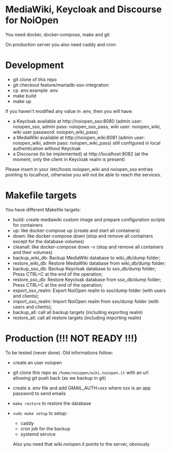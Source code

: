 # MediaWiki, Keycloak and Discourse for NoiOpen

You need docker, docker-compose, make and git 

On production server you also need caddy and cron

# Development

- git clone of this repo
- git checkout feature/mariadb-sso-integration
- cp .env.example .env
- make build
- make up

If you haven't modified any value in .env, then you will have:
- a Keycloak available at http://noiopen_sso:8080 (admin user: noiopen_sso, admin pass: noiopen_sso_pass, wiki user: noiopen_wiki, wiki user password: noiopen_wiki_pass)
- a MediaWiki available at http://noiopen_wiki:8081 (admin user: noiopen_wiki, admin pass: noiopen_wiki_pass) still configured in local authentication without Keycloak
- a Discourse (to be implemented) at http://localhost:8082 (at the moment, only the client in Keycloak realm is present)

Please insert in your /etc/hosts noiopen_wiki and noiopen_sso entries pointing to localhost, otherwise you will not be able to reach the services.

# Makefile targets

You have different Makefile targets:
- build: create mediawiki custom image and prepare configuration scripts for containers
- up: like docker-compose up (create and start all containers)
- down: like docker-compose down (stop and remove all containers except for the database volumes)
- cleanall: like docker-compose down -v (stop and remove all containers and their volumes)
- backup_wiki_db: Backup MediaWiki database to wiki_db/dump folder;
- restore_wiki_db: Restore MediaWiki database from wiki_db/dump folder;
- backup_sso_db: Backup Keycloak database to sso_db/dump folder; Press CTRL+C at the end of the operation;
- restore_sso_db: Restore Keycloak database from sso_db/dump folder; Press CTRL+C at the end of the operation;
- export_sso_realm: Export NoiOpen realm to sso/dump folder (with users and clients);
- import_sso_realm: Import NoiOpen realm from sso/dump folder (with users and clients);
- backup_all: call all backup targets (including exporting realm)
- restore_all: call all restore targets (including importing realm)

# Production (!!! NOT READY !!!)

To be tested (never done). Old informations follow:

- create an user noiopen 
- git clone this repo as `/home/noiopen/wiki.noiopen.it` with an url allowing git push back (as we backup in git)
- create a .env file and add GMAIL_AUTH=xxx where xxx is an app password to send emails
- `make restore` to restore the database
- `sudo make setup` to setup: 
  - caddy
  - cron job for the backup 
  - systemd service

  Also you need that wiki.noiopen.it points to the server, obviously

